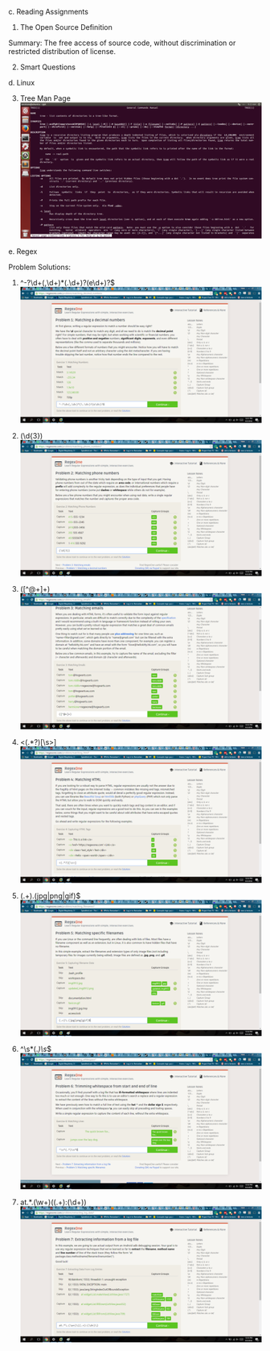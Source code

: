 c. Reading Assignments

1. The Open Source Definition

Summary: The free access of source code, without discrimination or restricted distribution of license.

2. Smart Questions
	



d. Linux

3. Tree Man Page
![](https://github.com/MarkWesterhoff/CSCI-2960-Labs/blob/master/lab1pics/tree-man-page.png)



e. Regex

Problem Solutions:

1. ^-?\d+(,\d+)*(\.\d+)?(e\d+)?$
![](https://github.com/MarkWesterhoff/CSCI-2960-Labs/blob/master/lab1pics/regex_1.png)

2. (\d{3})
![](https://github.com/MarkWesterhoff/CSCI-2960-Labs/blob/master/lab1pics/regex_2.png)

3. ([^@+]+)
![](https://github.com/MarkWesterhoff/CSCI-2960-Labs/blob/master/lab1pics/regex_3.png)

4. <(.*?)[\s>]
![](https://github.com/MarkWesterhoff/CSCI-2960-Labs/blob/master/lab1pics/regex_4.png)

5. (.+)\.(jpg|png|gif)$
![](https://github.com/MarkWesterhoff/CSCI-2960-Labs/blob/master/lab1pics/regex_5.png)

6. ^\s*(.*)\s*$
![](https://github.com/MarkWesterhoff/CSCI-2960-Labs/blob/master/lab1pics/regex_6.png)

7. at.*\.(\w+)\((.+):(\d+)\)
![](https://github.com/MarkWesterhoff/CSCI-2960-Labs/blob/master/lab1pics/regex_7.png)

